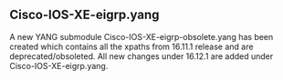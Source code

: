 ## Cisco-IOS-XE-eigrp.yang

A new YANG submodule Cisco-IOS-XE-eigrp-obsolete.yang has been created which contains all the xpaths from 16.11.1 release and are deprecated/obsoleted. All new changes under 16.12.1 are added under Cisco-IOS-XE-eigrp.yang.


